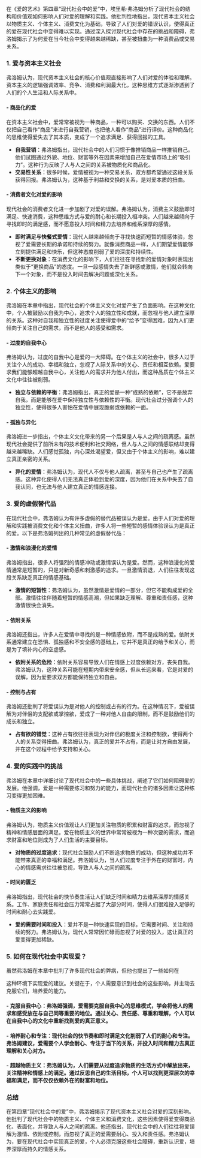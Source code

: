 在《爱的艺术》第四章“现代社会中的爱”中，埃里希·弗洛姆分析了现代社会的结构和价值观如何影响人们对爱的理解和实践。他批判性地指出，现代资本主义社会以物质主义、个体主义、消费文化为基础，导致了人们对爱的错误认识，使得真正的爱在现代社会中变得难以实现。通过深入探讨现代社会中存在的挑战和障碍，弗洛姆揭示了为何爱在当今社会中变得越来越稀缺，甚至被扭曲为一种消费品或交易关系。

### 1. **爱与资本主义社会**
弗洛姆认为，现代资本主义社会的核心价值观直接影响了人们对爱的体验和理解。资本主义的逻辑强调效率、竞争、消费和利润最大化，这种思维方式逐渐渗透到了人们的个人生活和人际关系中。

#### - **商品化的爱**
   在资本主义社会中，爱常常被视为一种商品，一种可以购买、交换的东西。人们不仅把自己看作“商品”来进行自我营销，也把他人看作“商品”进行评价。这种商品化的思维使得爱失去了其本质，变成了一个追求满足、获得回报的工具。

   - **自我营销**：弗洛姆指出，现代社会中的人们习惯于像推销商品一样推销自己。他们试图通过外貌、地位、财富等外在因素来增加自己在爱情市场上的“吸引力”。这种行为反映了人与人之间的关系被物质化和商品化。
   - **交易性关系**：很多时候，爱情被视为一种交易关系，双方都希望通过这段关系获得回报。弗洛姆认为，这种基于利益和交换的关系，是对爱本质的扭曲。

#### - **消费者文化对爱的影响**
   现代社会的消费者文化进一步加剧了对爱的误解。弗洛姆认为，消费主义鼓励即时满足、快速消费，这种思维方式与爱的耐心和长期投入相冲突。人们越来越倾向于寻找即时的满足感，而不愿意投入时间和精力去培养和维系深厚的感情。

   - **即时满足与快餐式爱情**：现代人越来越倾向于寻找快速而短暂的情感体验，忽视了爱需要长期的承诺和持续的努力。就像消费商品一样，人们期望爱情能够立刻提供满足和快乐，但这种态度削弱了爱的深度和持续性。
   - **不断更换对象**：在消费文化的影响下，人们往往在寻找新的爱情对象时表现出类似于“更换商品”的态度。一旦一段感情失去了新鲜感或激情，他们就会转向下一个对象，而不是投入时间去解决问题或深化关系。

### 2. **个体主义的影响**
弗洛姆在本章中指出，现代社会的个体主义文化对爱产生了负面影响。在这种文化中，个人被鼓励以自我为中心，追求个人的独立性和成就，而忽视与他人建立深厚的关系。这种对自我和独立性的过度关注使得爱中的“给予”变得困难，因为人们更倾向于关注自己的需求，而不是他人的感受和需求。

#### - **过度的自我中心**
   弗洛姆认为，过度的自我中心是爱的一大障碍。在个体主义的社会中，很多人过于关注个人的成功、幸福和独立，忽视了人际关系中的关心、责任和相互依赖。爱要求我们能够超越自我中心，关注他人的需求并为他人付出，而这种品质在个体主义文化中往往被削弱。

   - **独立与依赖的平衡**：弗洛姆指出，真正的爱是一种“成熟的依赖”，它不是放弃自我，而是能够在爱中保持独立性与依赖性的平衡。现代社会过分强调个人的独立性，使得很多人害怕在爱情中展现脆弱或依赖的一面。

#### - **孤独与异化**
   弗洛姆进一步指出，个体主义文化带来的另一个后果是人与人之间的疏离感。虽然现代社会提供了前所未有的技术便利和社交网络，但人与人之间的情感联结却变得越来越稀缺。人们感觉孤独，内心深处渴望爱，但又由于个体主义的影响，难以建立真正亲密的关系。

   - **异化的爱情**：弗洛姆认为，现代人不仅与他人疏离，甚至与自己也产生了疏离感。这种异化使得人们无法真正体验到爱的深度，因为他们在关系中失去了自我认同，也无法与他人建立真正的情感连接。

### 3. **爱的虚假替代品**
在现代社会中，弗洛姆认为有许多虚假的替代品被误认为是爱。由于人们对爱的理解和实践被消费文化和个体主义扭曲，许多人将一些短暂的感情体验误认为是真正的爱。以下是弗洛姆列出的几种常见的虚假替代品：

#### - **激情和浪漫化的爱情**
   弗洛姆指出，很多人将强烈的情感冲动或激情误认为是爱。然而，这种浪漫化的爱情通常是短暂的，只是对新奇感和刺激感的追求。一旦激情消退，人们往往发现这段关系缺乏真正的情感基础。

   - **激情的短暂性**：弗洛姆认为，虽然激情是爱情的一部分，但它不能构成爱的全部。激情往往伴随着短暂的情感高潮，但如果缺乏理解、尊重和责任感，这种激情很快会消失。

#### - **依附关系**
   弗洛姆还指出，许多人在爱情中寻找的是一种情感依附，而不是成熟的爱。依附关系通常建立在恐惧、孤独感和不安全感的基础上，它并不是真正的给予和关心，而是为了填补内心的空虚感。

   - **依附关系的危险**：依附关系容易导致人们在情感上过度依赖对方，丧失自我。弗洛姆认为，这种关系可能在短期内带来安全感，但从长远来看，它是对爱的误解，因为爱要求双方都能保持独立和自由。

#### - **控制与占有**
   弗洛姆还批判了将爱误认为是对他人的控制或占有的行为。在这种情况下，爱被误解为对伴侣的支配欲或掌控欲，爱成了一种对他人自由的限制，而不是鼓励他们的成长和独立。

   - **占有欲的错觉**：这种占有欲往往表现为对伴侣的极度关注和控制欲，使得两个人的关系变得扭曲。弗洛姆认为，真正的爱并不占有，而是让对方自由发展，并在这个过程中给予支持和关心。

### 4. **爱的实践中的挑战**
弗洛姆在本章中详细讨论了现代社会中的一些具体挑战，阐述了它们如何阻碍爱的发展。他强调，爱是一种需要练习和努力的能力，而现代社会的诸多因素让这种练习变得更加困难。

#### - **物质主义的影响**
   弗洛姆认为，物质主义价值观让人们更加关注物质的积累和财富的追求，而忽视了精神和情感层面的满足。爱在物质主义的世界中常常被视为一种次要的需求，而追求财富和地位则成为了人们生活的主要目标。

   - **对物质的过度追求**：现代社会鼓励人们不断追求物质的成功，但这种成功并不能带来真正的幸福和满足。弗洛姆认为，当人们过度专注于外在的财富时，内心的情感需求往往被忽视，导致人与人之间的疏离。

#### - **时间的匮乏**
   弗洛姆指出，现代社会的快节奏生活让人们缺乏时间和精力去维系深厚的情感关系。工作、家庭责任和社会压力常常占据了大部分时间，使得人们很难投入足够的时间和耐心去实践爱。

   - **爱的需要时间和投入**：爱并不是一种快速实现的目标，它需要时间、关注和持续的努力。弗洛姆认为，现代人常常因忙碌而忽视了对爱的投入，这让真正的爱变得更加稀缺。

### 5. **如何在现代社会中实现爱？**
虽然弗洛姆在本章中批判了许多现代社会的弊病，但他也提出了一些如何在

这种环境下实现爱的建议。关键在于，个人需要意识到社会的这些影响，并主动去克服它们，培养爱的能力。

#### - **克服自我中心**：弗洛姆强调，爱需要克服自我中心的思维模式，学会将他人的需求和感受放在与自己同等重要的地位。通过关心、责任感、尊重和理解，个人可以在自我中心的文化中重新找到爱的真正意义。

#### - **培养耐心和专注**：现代社会的快节奏和即时满足文化削弱了人们的耐心和专注。弗洛姆建议，爱需要个人学会耐心、专注于当下的关系，并投入时间和精力去真正理解和关心对方。

#### - **超越物质主义**：弗洛姆认为，人们需要从过度追求物质的生活方式中解放出来，关注精神和情感上的满足。通过反思自己的生活目标，个人可以找到更深层次的幸福和满足，而不仅仅依赖外在的财富和地位。

### 总结
在第四章“现代社会中的爱”中，弗洛姆揭示了现代资本主义社会对爱的深刻影响。他批判了现代社会中的物质主义、个体主义和消费文化，这些因素使得爱变得商品化、表面化，并导致人与人之间的疏离。他还指出，现代社会中的人们往往将爱误解为激情、依附或控制，而忽视了真正的爱需要耐心、投入和责任感。弗洛姆认为，要在现代社会中实现真正的爱，个人必须克服这些社会障碍，重新认识爱，培养深厚而持久的情感关系。